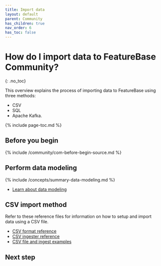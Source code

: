 ```yaml
---
title: Import data
layout: default
parent: Community
has_children: true
nav_order: 6
has_toc: false
---
```


# How do I import data to FeatureBase Community?
{: .no_toc}

This overview explains the process of importing data to FeatureBase using three methods:
* CSV
* SQL
* Apache Kafka.

{% include page-toc.md %}

## Before you begin

{% include /community/com-before-begin-source.md %}

## Perform data modeling

{% include /concepts/summary-data-modeling.md %}

* [Learn about data modeling](/concepts/overview-data-modeling)

## CSV import method

Refer to these reference files for information on how to setup and import data using a CSV file.

* [CSV format reference](/docs/community/com-ingest/com-datafile-ref-csv)
* [CSV ingester reference](/docs/community/com-ingest/com-ingest-ref-csv)
* [CSV file and ingest examples](/docs/community/com-ingest/com-ingest-example-csv)

<!-- Coming in next PR
## SQL import method

-->

<!-- Coming after SQL PR
## Kafka import method

-->
<!--
## Troubleshooting

You may experience unexpected consequences when importing data to FeatureBase.

Perform troubleshooting steps to resolve issues

NOTE FOR REVIEWER > This will form part of the work to create Data modeling docs.

* [Discrepancy between source and data records] -- ADAPT crime story
* [Reduce number of rows for time-stamped data] -- ADAPT crime story
-->
## Next step
<!-- Coming in future PR where I document these
* [Query data using SQL]
* [Query data using the Query builder]
-->

